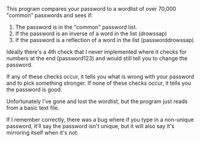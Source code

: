 This program compares your password to a wordlist of over 70,000 "common" passwords and sees if:
1. The password is in the "common" password list.
2. If the password is an inverse of a word in the list (drowssap)
3. If the password is a reflection of a word in the list (passworddrowssap)

Ideally there's a 4th check that I never implemented where it checks for numbers at the end (password123) and
would still tell you to change the password.

If any of these checks occur, it tells you what is wrong with your password and to pick something stronger. 
If none of these checks occur, it tells you the password is good.

Unfortunately I've gone and lost the wordlist, but the program just reads from a basic text file.

If I remember correctly, there was a bug where if you type in a non-unique password, it'll say the password isn't unique,
but it will also say it's mirroring itself when it's not.
